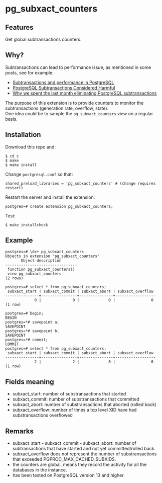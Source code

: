 pg_subxact_counters
===================

Features
--------

Get global subtransactions counters.

Why?
--------

Subtransactions can lead to performance issue, as
mentioned in some posts, see for example:

- [Subtransactions and performance in PostgreSQL](https://www.cybertec-postgresql.com/en/subtransactions-and-performance-in-postgresql/)
- [PostgreSQL Subtransactions Considered Harmful](https://postgres.ai/blog/20210831-postgresql-subtransactions-considered-harmful)
- [Why we spent the last month eliminating PostgreSQL subtransactions](https://about.gitlab.com/blog/2021/09/29/why-we-spent-the-last-month-eliminating-postgresql-subtransactions/)

The purpose of this extension is to provide counters to
monitor the subtransactions (generation rate, overflow, state).  
One idea could be to sample the `pg_subxact_counters` view on a regular basis.

Installation
--------

Download this repo and:

```
$ cd c
$ make
$ make install
```

Change `postgresql.conf` so that:

```
shared_preload_libraries = 'pg_subxact_counters' # (change requires restart)
```

Restart the server and install the extension:

```
postgres=# create extension pg_subxact_counters;
```

Test:

```
$ make installcheck
```

Example
--------

```
postgres=# \dx+ pg_subxact_counters
Objects in extension "pg_subxact_counters"
       Object description
--------------------------------
 function pg_subxact_counters()
 view pg_subxact_counters
(2 rows)

postgres=# select * from pg_subxact_counters;
 subxact_start | subxact_commit | subxact_abort | subxact_overflow
---------------+----------------+---------------+------------------
             0 |              0 |             0 |                0
(1 row)

postgres=# begin;
BEGIN
postgres=*# savepoint a;
SAVEPOINT
postgres=*# savepoint b;
SAVEPOINT
postgres=*# commit;
COMMIT
postgres=# select * from pg_subxact_counters;
 subxact_start | subxact_commit | subxact_abort | subxact_overflow
---------------+----------------+---------------+------------------
             2 |              2 |             0 |                0
(1 row)
```
Fields meaning
--------

* subxact_start: number of substransactions that started
* subxact_commit: number of substransactions that committed
* subxact_abort: number of substransactions that aborted (rolled back)
* subxact_overflow: number of times a top level XID have had substransactions overflowed

Remarks
--------
* subxact_start - subxact_commit - subxact_abort: number of subtransactions that have started and not yet committed/rolled back.
* subxact_overflow does not represent the number of substransactions that exceeded PGPROC_MAX_CACHED_SUBXIDS.
* the counters are global, means they record the activity for all the databases in the instance.
* has been tested on PostgreSQL version 13 and higher.
